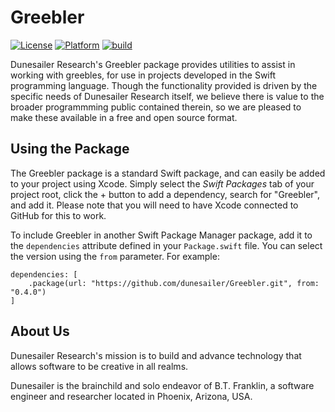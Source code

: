 Greebler
========

[![License](https://img.shields.io/badge/License-MIT-blue.svg)](https://github.com/dunesailer/Aesthete/blob/master/LICENSE)
[![Platform](https://img.shields.io/badge/in-swift5.3-orange.svg)](https://github.com/apple/swift)
[![build](https://github.com/dunesailer/Greebler/workflows/build/badge.svg)](https://github.com/dunesailer/Greebler/actions?query=workflow%3Abuild)

Dunesailer Research's Greebler package provides utilities to assist in working with greebles, for use in projects developed in the Swift programming language. Though the functionality provided is driven by the specific needs of Dunesailer Research itself, we believe there is value to the broader programmming public contained therein, so we are pleased to make these available in a free and open source format.


## Using the Package

The Greebler package is a standard Swift package, and can easily be added to your project using Xcode. Simply select the *Swift Packages* tab of your project root, click the + button to add a dependency, search for "Greebler", and add it. Please note that you will need to have Xcode connected to GitHub for this to work.

To include Greebler in another Swift Package Manager package, add it to the `dependencies` attribute defined in your `Package.swift` file. You can select the version using the `from` parameter. For example:
```
dependencies: [
    .package(url: "https://github.com/dunesailer/Greebler.git", from: "0.4.0")
]
```


## About Us

Dunesailer Research's mission is to build and advance technology that allows software to be creative in all realms.

Dunesailer is the brainchild and solo endeavor of B.T. Franklin, a software engineer and researcher located in Phoenix, Arizona, USA.
